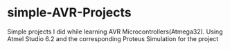 # simple-AVR-Projects
Simple projects I did while learning AVR Microcontrollers(Atmega32). Using Atmel Studio 6.2 
and the corresponding Proteus Simulation for the project 
